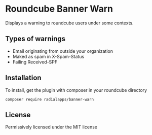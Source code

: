 # Roundcube Banner Warn

Displays a warning to roundcube users under some contexts.

## Types of warnings
* Email originating from outside your organization
* Maked as spam in X-Spam-Status
* Failing Received-SPF

## Installation
To install, get the plugin with composer in your roundcube directory
```
composer require radialapps/banner-warn
```

## License
Permissively licensed under the MIT license

